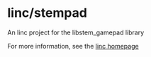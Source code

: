 # linc/stempad
An linc project for the libstem_gamepad library

For more information, see the [linc homepage](http://snowkit.github.io/linc/)
